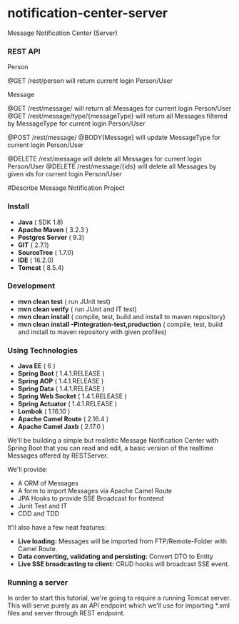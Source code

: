 # notification-center-server
Message Notification Center (Server)

### REST API
Person

@GET    /rest/person will return current login Person/User

Message

@GET    /rest/message/ will return all Messages for current login Person/User
@GET    /rest/message/type/{messageType} will return all Messages filtered by MessageType for current login Person/User

@POST   /rest/message/ @BODY{Message} will update MessageType for current login Person/User

@DELETE   /rest/message will delete all Messages for current login Person/User
@DELETE   /rest/message/{ids} will delete all Messages by given ids for current login Person/User

#Describe Message Notification Project

### Install

* **Java**  ( SDK 1.8)
* **Apache Maven**  ( 3.2.3 )
* **Postgres Server**  ( 9.3)
* **GIT**  ( 2.7.1)
* **SourceTree**  ( 1.7.0)
* **IDE**  ( 16.2.0)
* **Tomcat**  ( 8.5.4)


### Development

* **mvn clean test**  ( run JUnit test)
* **mvn clean verify**  ( run JUnit and IT test)
* **mvn clean install**  ( compile, test, build and install to maven repository)
* **mvn clean install -Pintegration-test,production**  ( compile, test, build and install to maven repository with given profiles)

### Using Technologies

* **Java EE**  ( 6 )
* **Spring Boot**  ( 1.4.1.RELEASE )
* **Spring AOP**  ( 1.4.1.RELEASE )
* **Spring Data**  ( 1.4.1.RELEASE )
* **Spring Web Socket**  ( 1.4.1.RELEASE )
* **Spring Actuator**  ( 1.4.1.RELEASE )
* **Lombok**  ( 1.16.10 )
* **Apache Camel Route**  ( 2.16.4 )
* **Apache Camel Jaxb**  ( 2.17.0 )

We'll be building a simple but realistic Message Notification Center with Spring Boot that you can read and edit, a basic version of the realtime Messages offered by RESTServer.

We'll provide:

* A ORM of Messages
* A form to import Messages via Apache Camel Route
* JPA Hooks to provide SSE Broadcast for frontend
* Junit Test and IT
* CDD and TDD

It'll also have a few neat features:

* **Live loading:** Messages will be imported from FTP/Remote-Folder with Camel Route.
* **Data converting, validating and persisting:** Convert DTO to Entity
* **Live SSE broadcasting to client:** CRUD hooks will broadcast SSE event.


### Running a server

In order to start this tutorial, we're going to require a running Tomcat server. This will serve purely as an API endpoint which we'll use for importing *.xml files and server through REST endpoint.
